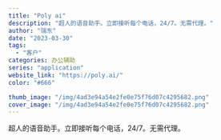 ```yaml
---
title: "Poly ai"
description: "超人的语音助手。立即接听每个电话，24/7。无需代理。"
author: "瑞东"
date: "2023-03-30"
tags:
  - "客户"
categories: 办公辅助
series: "application"
website_link: "https://poly.ai/"
color: "#666"

thumb_image: "/img/4ad3e94a54e2fe0e75f76d07c4295682.png"
cover_image: "/img/4ad3e94a54e2fe0e75f76d07c4295682.png"
---
```


超人的语音助手。立即接听每个电话，24/7。无需代理。